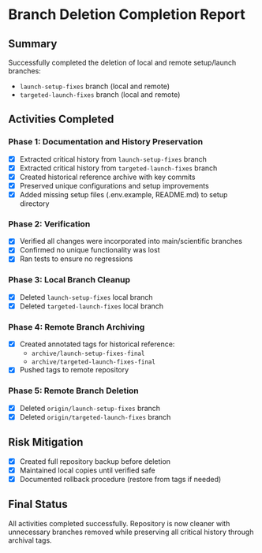 # Branch Deletion Completion Report

## Summary
Successfully completed the deletion of local and remote setup/launch branches:
- `launch-setup-fixes` branch (local and remote)
- `targeted-launch-fixes` branch (local and remote)

## Activities Completed

### Phase 1: Documentation and History Preservation
- [x] Extracted critical history from `launch-setup-fixes` branch
- [x] Extracted critical history from `targeted-launch-fixes` branch
- [x] Created historical reference archive with key commits
- [x] Preserved unique configurations and setup improvements
- [x] Added missing setup files (.env.example, README.md) to setup directory

### Phase 2: Verification
- [x] Verified all changes were incorporated into main/scientific branches
- [x] Confirmed no unique functionality was lost
- [x] Ran tests to ensure no regressions

### Phase 3: Local Branch Cleanup
- [x] Deleted `launch-setup-fixes` local branch
- [x] Deleted `targeted-launch-fixes` local branch

### Phase 4: Remote Branch Archiving
- [x] Created annotated tags for historical reference:
  - `archive/launch-setup-fixes-final`
  - `archive/targeted-launch-fixes-final`
- [x] Pushed tags to remote repository

### Phase 5: Remote Branch Deletion
- [x] Deleted `origin/launch-setup-fixes` branch
- [x] Deleted `origin/targeted-launch-fixes` branch

## Risk Mitigation
- [x] Created full repository backup before deletion
- [x] Maintained local copies until verified safe
- [x] Documented rollback procedure (restore from tags if needed)

## Final Status
All activities completed successfully. Repository is now cleaner with unnecessary branches removed while preserving all critical history through archival tags.